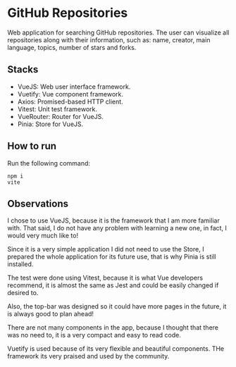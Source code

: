 # GitHub Repositories

Web application for searching GitHub repositories. The user can visualize all repositories along with
their information, such as: name, creator, main language, topics, number of stars and forks.

## Stacks
- VueJS: Web user interface framework.
- Vuetify: Vue component framework.
- Axios: Promised-based HTTP client.
- Vitest: Unit test framework.
- VueRouter: Router for VueJS.
- Pinia: Store for VueJS.

## How to run
Run the following command:

```shell
npm i
vite
```

## Observations

I chose to use VueJS, because it is the framework that I am more familiar with. That said,
I do not have any problem with learning a new one, in fact, I would very much like to!

Since it is a very simple application I did not need to use the Store, I prepared the whole 
application for its future use, that is why Pinia is still installed.

The test were done using Vitest, because it is what Vue developers recommend, it is almost
the same as Jest and could be easily changed if desired to.

Also, the top-bar was designed so it could have more pages in the future, it is always 
good to plan ahead!

There are not many components in the app, because I thought that there was no need to, it
is a very compact and easy to read code.

Vuetify is used because of its very flexible and beautiful components. THe framework its 
very praised and used by the community.